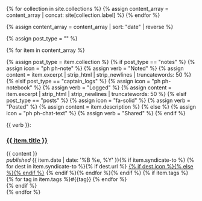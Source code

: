 {% for collection in site.collections %}
  {% assign content_array = content_array | concat: site[collection.label] %}
{% endfor %}

{% assign content_array = content_array | sort: "date" | reverse %}

{% assign post_type = "" %}

{% for item in content_array %}
  
  {% assign post_type = item.collection %}
  {% if post_type == "notes" %}
    {% assign icon = "ph ph-note" %}
    {% assign verb = "Noted" %}
    {% assign content = item.excerpt | strip_html | strip_newlines | truncatewords: 50 %}
  {% elsif post_type == "captain_logs" %}
    {% assign icon = "ph ph-notebook" %}
    {% assign verb = "Logged" %}
    {% assign content = item.excerpt | strip_html | strip_newlines | truncatewords: 50 %}
  {% elsif post_type == "posts" %}
    {% assign icon = "fa-solid" %}
    {% assign verb = "Posted" %}
    {% assign content = item.description %}
  {% else %}
     {% assign icon = "ph ph-chat-text" %}
     {% assign verb = "Shared" %}
  {% endif %}

  <div class="item" style="border-color: var(--{{item.collection}}-color); background-color: color-mix(in srgb, var(--{{item.collection}}-color) 7%, var(--background-color));">
  <span class="verb"><i class="{{ icon }}"></i> {{ verb }}:</span>
  <h3><a href="{{ item.url }}">{{ item.title }}</a></h3>
  <div>{{ content }}</div>
  <span class="date"><i>published</i> {{ item.date | date: '%B %e, %Y' }}</span><span class="syndicate">{% if item.syndicate-to %}<i class="ph ph-broadcast" title="Syndication"></i> {% for dest in item.syndicate-to %}{% if dest.url %}<span style="padding:0px 5px 0px 5px;"><a href="{{dest.url}}">{% if dest.icon %}<i class="{{dest.icon}}" title="{{dest.name}}"></i>{% else %}<i class="ph ph-share-network" title="{{dest.name}}"></i>{% endif %}</a></span>{% endif %}{% endfor %}{% endif %}</span>
  {% if item.tags %}<div class="tags">{% for tag in item.tags %}<span>#{{tag}}</span> {% endfor %}</div>{% endif %}
  </div>
{% endfor %}

